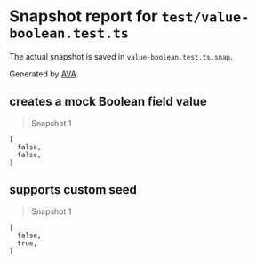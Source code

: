 # Snapshot report for `test/value-boolean.test.ts`

The actual snapshot is saved in `value-boolean.test.ts.snap`.

Generated by [AVA](https://avajs.dev).

## creates a mock Boolean field value

> Snapshot 1

    [
      false,
      false,
    ]

## supports custom seed

> Snapshot 1

    [
      false,
      true,
    ]
